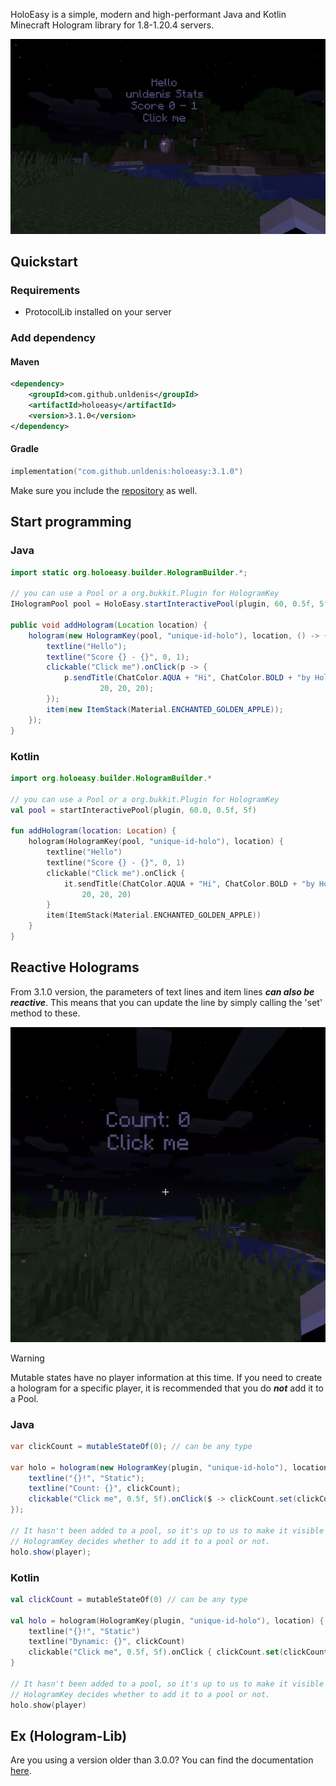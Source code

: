 
HoloEasy is a simple, modern and high-performant Java and Kotlin Minecraft Hologram library for 1.8-1.20.4 servers.

<p align="center">
  <img src="gif.gif"  alt="holoeasy video"/>
</p>

## Quickstart

### Requirements 
* ProtocolLib installed on your server

### Add dependency
#### Maven

```xml
<dependency>
    <groupId>com.github.unldenis</groupId>
    <artifactId>holoeasy</artifactId>
    <version>3.1.0</version>
</dependency>
```

#### Gradle

```kotlin
implementation("com.github.unldenis:holoeasy:3.1.0")
```

Make sure you include the <a href="https://jitpack.io/">repository</a> as well.

## Start programming

### Java

```java
import static org.holoeasy.builder.HologramBuilder.*;

// you can use a Pool or a org.bukkit.Plugin for HologramKey
IHologramPool pool = HoloEasy.startInteractivePool(plugin, 60, 0.5f, 5f);

public void addHologram(Location location) {
    hologram(new HologramKey(pool, "unique-id-holo"), location, () -> {
        textline("Hello");
        textline("Score {} - {}", 0, 1);
        clickable("Click me").onClick(p -> {
            p.sendTitle(ChatColor.AQUA + "Hi", ChatColor.BOLD + "by HoloEasy",
                    20, 20, 20);
        });
        item(new ItemStack(Material.ENCHANTED_GOLDEN_APPLE));
    });
}
```

### Kotlin
```kotlin
import org.holoeasy.builder.HologramBuilder.*

// you can use a Pool or a org.bukkit.Plugin for HologramKey
val pool = startInteractivePool(plugin, 60.0, 0.5f, 5f)

fun addHologram(location: Location) {
    hologram(HologramKey(pool, "unique-id-holo"), location) {
        textline("Hello")
        textline("Score {} - {}", 0, 1)
        clickable("Click me").onClick {
            it.sendTitle(ChatColor.AQUA + "Hi", ChatColor.BOLD + "by HoloEasy",
                20, 20, 20)
        }
        item(ItemStack(Material.ENCHANTED_GOLDEN_APPLE))
    }
}
```

## Reactive Holograms
From 3.1.0 version, the parameters of text lines and item lines **_can also be reactive_**. This means that you can update the line by simply calling the 'set' method to these.

<p align="center">
  <img src="state.gif"  alt="holoeasy state video"/>
</p>

> [!WARNING]
> Mutable states have no player information at this time. If you need to create a hologram for a specific player, it is recommended that you do **_not_** add it to a Pool.
### Java
```java
var clickCount = mutableStateOf(0); // can be any type

var holo = hologram(new HologramKey(plugin, "unique-id-holo"), location, () -> {
    textline("{}!", "Static");
    textline("Count: {}", clickCount);
    clickable("Click me", 0.5f, 5f).onClick($ -> clickCount.set(clickCount.get() + 1));
});

// It hasn't been added to a pool, so it's up to us to make it visible and hide it from players. It's better to use a pool because it's automatic and performs asynchronous operations.
// HologramKey decides whether to add it to a pool or not.
holo.show(player);
```

### Kotlin
```kotlin
val clickCount = mutableStateOf(0) // can be any type

val holo = hologram(HologramKey(plugin, "unique-id-holo"), location) {
    textline("{}!", "Static")
    textline("Dynamic: {}", clickCount)
    clickable("Click me", 0.5f, 5f).onClick { clickCount.set(clickCount.get() + 1)}
}

// It hasn't been added to a pool, so it's up to us to make it visible and hide it from players. It's better to use a pool because it's automatic and performs asynchronous operations.
// HologramKey decides whether to add it to a pool or not.
holo.show(player)
```


## Ex (Hologram-Lib)
Are you using a version older than 3.0.0? You can find the documentation <a href="https://unldenis.github.io/hologramlib/">here</a>.
